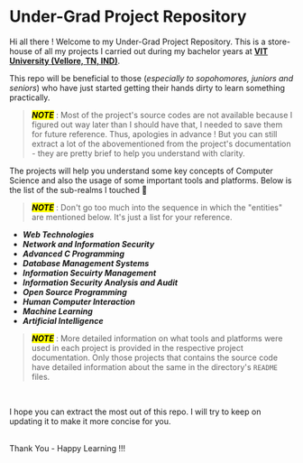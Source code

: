 # Under-Grad Project Repository
Hi all there !
Welcome to my Under-Grad Project Repository. This is a store-house of all my projects I carried out during my bachelor years at **[VIT University (Vellore, TN, IND)](https://vit.ac.in/)**.

This repo will be beneficial to those (*especially to sopohomores, juniors and seniors*) who have just started getting their hands dirty to learn something practically.

> <mark>***NOTE***</mark> : Most of the project's source codes are not available because I figured out way later than I should have that, I needed to save them for future reference. Thus, apologies in advance ! But you can still extract a lot of the abovementioned from the project's documentation - they are pretty brief to help you understand with clarity.

The projects will help you understand some key concepts of Computer Science and also the usage of some important tools and platforms. Below is the list of the sub-realms I touched 🔽
> <mark>***NOTE***</mark> : Don't go too much into the sequence in which the "entities" are mentioned below. It's just a list for your reference.

 - ***Web Technologies***
 - ***Network and Information Security***
 - ***Advanced C Programming***
 - ***Database Management Systems***
 - ***Information Secuirty Management***
 - ***Information Security Analysis and Audit***
 - ***Open Source Programming***
 - ***Human Computer Interaction***
 - ***Machine Learning***
 - ***Artificial Intelligence***

> <mark>***NOTE***</mark> : More detailed information on what tools and platforms were used in each project is provided in the respective project documentation. Only those projects that contains the source code have detailed information about the same in the directory's `README` files.
<br>

I hope you can extract the most out of this repo. I will try to keep on updating it to make it more concise for you.
<br><br>

Thank You - Happy Learning !!!
